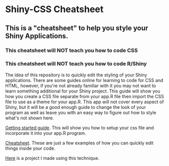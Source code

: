 # Shiny-CSS Cheatsheet
## This is a "cheatsheet" to help you style your Shiny Applications.
### This cheatsheet will NOT teach you how to code CSS
### This cheatsheet will NOT teach you how to code R/Shiny

The idea of this repository is to quickly edit the styling of your Shiny applications. There are some guides online for learning to code for CSS and HTML, however, if you're not already familiar with it you may not want to learn something additional for your Shiny project. This guide will show you how you create a CSS file separate from your app.R file then import the CSS file to use as a theme for your app.R. This app will not cover every aspect of Shiny, but it will be a good enough guide to change the look of your program as well as leave you with an easy way to figure out how to style what's not shown here. 

[Getting started guide](Getting-started.md). This will show you how to setup your css file and incorporate it into your app.R program.

[Cheatsheet](cheatsheet.md). These are just a few examples of how you can quickly edit things inside your code. 

[Here](https://github.com/thomaskellough/Personal-Projects/tree/master/grades-analyzer) is a project I made using this technique.
